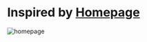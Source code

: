 # Inspired by [Homepage](https://danggoodcode.com/startpage)

![homepage](https://i.redd.it/cbnzq36zj3601.gif)
